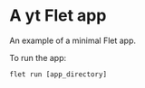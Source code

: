 # A yt Flet app

An example of a minimal Flet app.

To run the app:

```
flet run [app_directory]
```